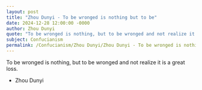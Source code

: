 ```yaml
---
layout: post
title: "Zhou Dunyi - To be wronged is nothing but to be"
date: 2024-12-28 12:00:00 -0000
author: Zhou Dunyi
quote: "To be wronged is nothing, but to be wronged and not realize it is a great loss."
subject: Confucianism
permalink: /Confucianism/Zhou Dunyi/Zhou Dunyi - To be wronged is nothing but to be
---
```


To be wronged is nothing, but to be wronged and not realize it is a great loss.

- Zhou Dunyi
